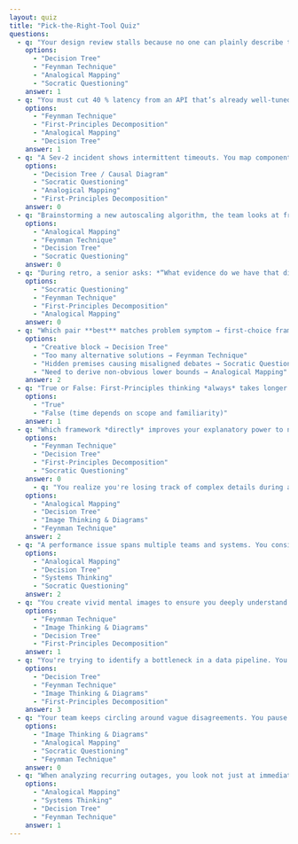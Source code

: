 ```yaml
---
layout: quiz
title: "Pick-the-Right-Tool Quiz"
questions:
  - q: "Your design review stalls because no one can plainly describe the new caching layer. Which framework will *most directly* unblock the meeting?"
    options:
      - "Decision Tree"
      - "Feynman Technique"
      - "Analogical Mapping"
      - "Socratic Questioning"
    answer: 1
  - q: "You must cut 40 % latency from an API that’s already well-tuned. First step?"
    options:
      - "Feynman Technique"
      - "First-Principles Decomposition"
      - "Analogical Mapping"
      - "Decision Tree"
    answer: 1
  - q: "A Sev-2 incident shows intermittent timeouts. You map components and arrows between them to isolate the root cause. Which framework are you using?"
    options:
      - "Decision Tree / Causal Diagram"
      - "Socratic Questioning"
      - "Analogical Mapping"
      - "First-Principles Decomposition"
    answer: 0
  - q: "Brainstorming a new autoscaling algorithm, the team looks at freeway-traffic control for inspiration. What framework is that?"
    options:
      - "Analogical Mapping"
      - "Feynman Technique"
      - "Decision Tree"
      - "Socratic Questioning"
    answer: 0
  - q: "During retro, a senior asks: *“What evidence do we have that disk I/O is the bottleneck?”* This is an example of…"
    options:
      - "Socratic Questioning"
      - "Feynman Technique"
      - "First-Principles Decomposition"
      - "Analogical Mapping"
    answer: 0
  - q: "Which pair **best** matches problem symptom → first-choice framework?"
    options:
      - "Creative block → Decision Tree"
      - "Too many alternative solutions → Feynman Technique"
      - "Hidden premises causing misaligned debates → Socratic Questioning"
      - "Need to derive non-obvious lower bounds → Analogical Mapping"
    answer: 2
  - q: "True or False: First-Principles thinking *always* takes longer than a Decision Tree analysis."
    options:
      - "True"
      - "False (time depends on scope and familiarity)"
    answer: 1
  - q: "Which framework *directly* improves your explanatory power to non-experts?"
    options:
      - "Feynman Technique"
      - "Decision Tree"
      - "First-Principles Decomposition"
      - "Socratic Questioning"
    answer: 0
      - q: "You realize you're losing track of complex details during a discussion. You start sketching a diagram to capture interactions clearly. Which method describes this?"
    options:
      - "Analogical Mapping"
      - "Decision Tree"
      - "Image Thinking & Diagrams"
      - "Feynman Technique"
    answer: 2
  - q: "A performance issue spans multiple teams and systems. You consider inputs, outputs, and feedback loops across components. What approach are you applying?"
    options:
      - "Analogical Mapping"
      - "Decision Tree"
      - "Systems Thinking"
      - "Socratic Questioning"
    answer: 2
  - q: "You create vivid mental images to ensure you deeply understand and retain key points during a complex lecture. Which thinking tool does this exemplify?"
    options:
      - "Feynman Technique"
      - "Image Thinking & Diagrams"
      - "Decision Tree"
      - "First-Principles Decomposition"
    answer: 1
  - q: "You're trying to identify a bottleneck in a data pipeline. You systematically break down each stage and substage of the process. Which tool is most directly used here?"
    options:
      - "Decision Tree"
      - "Feynman Technique"
      - "Image Thinking & Diagrams"
      - "First-Principles Decomposition"
    answer: 3
  - q: "Your team keeps circling around vague disagreements. You pause to visually map out everyone's arguments clearly on a whiteboard. What technique are you primarily employing?"
    options:
      - "Image Thinking & Diagrams"
      - "Analogical Mapping"
      - "Socratic Questioning"
      - "Feynman Technique"
    answer: 0
  - q: "When analyzing recurring outages, you look not just at immediate causes but at long-term feedback loops and interdependencies. Which method aligns with this perspective?"
    options:
      - "Analogical Mapping"
      - "Systems Thinking"
      - "Decision Tree"
      - "Feynman Technique"
    answer: 1
---
```

